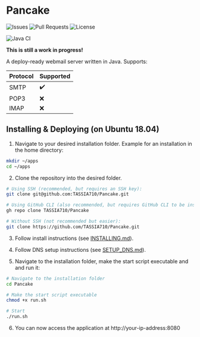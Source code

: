 # Pancake

![Issues](https://img.shields.io/github/issues/TASSIA710/Pancake?style=for-the-badge)
![Pull Requests](https://img.shields.io/github/issues-pr/TASSIA710/Pancake?style=for-the-badge)
![License](https://img.shields.io/github/license/TASSIA710/Pancake?style=for-the-badge)

![Java CI](http://img.shields.io/github/workflow/status/TASSIA710/Pancake/Java%20CI?style=for-the-badge&label=Java%20CI)

**This is still a work in progress!**

A deploy-ready webmail server written in Java. Supports:

| Protocol | Supported          |
| -------- | ------------------ |
| SMTP     | :heavy_check_mark: |
| POP3     | :x:                |
| IMAP     | :x:                |



## Installing & Deploying (on Ubuntu 18.04)

1. Navigate to your desired installation folder. Example for an installation in the home directory:
```bash
mkdir ~/apps
cd ~/apps
```

2. Clone the repository into the desired folder.
```bash
# Using SSH (recommended, but requires an SSH key):
git clone git@github.com:TASSIA710/Pancake.git

# Using GitHub CLI (also recommended, but requires GitHub CLI to be installed):
gh repo clone TASSIA710/Pancake

# Without SSH (not recommended but easier):
git clone https://github.com/TASSIA710/Pancake.git
```

3. Follow install instructions (see [INSTALLING.md](https://github.com/TASSIA710/Pancake/blob/main/docs/INSTALLING.md)).

4. Follow DNS setup instructions (see [SETUP_DNS.md](https://github.com/TASSIA710/Pancake/blob/main/docs/SETUP_DNS.md)).

5. Navigate to the installation folder, make the start script executable and and run it:
```bash
# Navigate to the installation folder
cd Pancake

# Make the start script executable
chmod +x run.sh

# Start
./run.sh
```

6. You can now access the application at http://your-ip-address:8080
